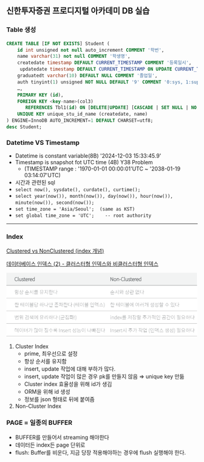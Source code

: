 ## 신한투자증권 프로디지털 아카데미 DB 실습

### Table 생성
```sql
CREATE TABLE [IF NOT EXISTS] Student (
	id int unsigned not null auto_increment COMMENT '학번',
	name varchar(31) not null COMMENT '학생명',
	createdate timestamp DEFAULT CURRENT_TIMESTAMP COMMENT '등록일시',
     updatedate timestamp DEFAULT CURRENT_TIMESTAMP ON UPDATE CURRENT_TIMESTAMP COMMENT '등록일시',
	graduatedt varchar(10) DEFAULT NULL COMMENT '졸업일',
	auth tinyint(1) unsigned NOT NULL DEFAULT '9' COMMENT '0:sys, 1:super, ...9:guest',
	…,
	PRIMARY KEY (id),
	FOREIGN KEY <key-name>(col3)
       REFERENCES Tbl1(id) ON [DELETE|UPDATE] [CASCADE | SET NULL | NO ACTION | SET DEFAULT]
  	UNIQUE KEY unique_stu_id_name (createdate, name)
) ENGINE=InnoDB AUTO_INCREMENT=1 DEFAULT CHARSET=utf8;
desc Student;
```

### Datetime VS Timestamp
- Datetime is constant variable(8B)  '2024-12-03 15:33:45.9'  
- Timestamp is snapshot fot UTC time (4B)   Y38 Problem  
  - (TIMESTAMP range : '1970-01-01 00:00:01'UTC ~ '2038-01-19 03:14:07'UTC)  
- 시간과 관련된 sql
- `select now(), sysdate(), curdate(), curtime();`
- `select year(now()), month(now()), day(now()), hour(now()), minute(now()), second(now());`
- `set time_zone = 'Asia/Seoul';  (same as KST)`
- `set global time_zone = 'UTC';    -- root authority`

<hr>

### Index

[Clustered vs NonClustered (index 개념)](https://gwang920.github.io/database/clusterednonclustered/)

[데이터베이스 인덱스 (2) - 클러스터형 인덱스와 비클러스터형 인덱스](https://hudi.blog/db-clustered-and-non-clustered-index/)

![클러스터 인덱스 vs 비클러스터 인덱스](./docs/Untitled%20(20).png)

1. Cluster Index  
    - prime, 최우선으로 설정  
    - 항상 순서를 유지함  
    - insert, update 작업에 대해 부하가 많다.  
    - insert, update 작업이 많은 경우 pk를 만들지 않음 ⇒ unique key 만듦  
    - Cluster index 효율성을 위해 id가 생김  
    - ORM을 위해 id 생성  
    - 정보를 json 형태로 뒤에 붙여줌  
2. Non-Cluster Index  

### PAGE = 일종의 BUFFER  

- BUFFER를 만들어서 streaming 해야한다  
- 데이터든 index든 page 단위로  
- flush: Buffer를 비운다, 지금 당장 적용해야하는 경우에 flush 실행해야 한다.
